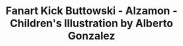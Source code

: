 ---
layout: portfolio
title: Fanart Kick Buttowski - Alzamon - Children's Illustration by Alberto Gonzalez
categories: 
    - illustration
    - homepage
pretty_category: Illustration
pretty_title: "Fan Art: Kick Buttowski"
permalink: /portfolio/fanart-kick-buttowski
sort_number: 22
masonryimage: /assets/images/portfolio/2016_fa_kickButtowski@400w.jpg
fullsizeimage: /assets/images/portfolio/2016_fa_kickButtowski@1500w.jpg
work_details:
    - Digital Artwork, 2016
    - After the Disney TV series

---